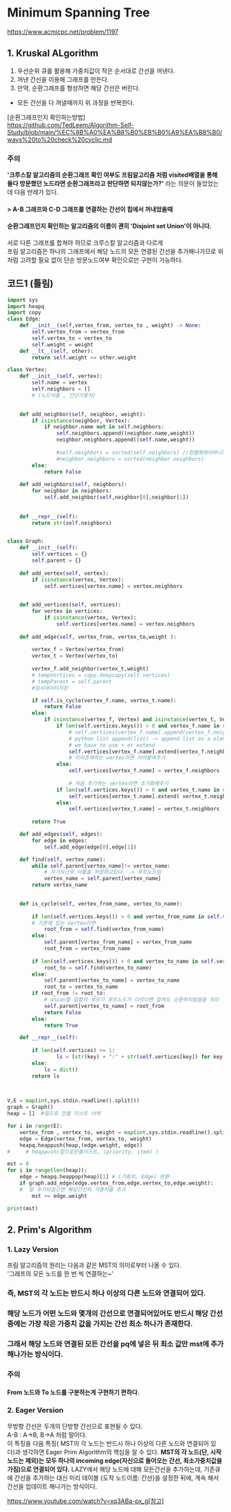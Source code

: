 # Minimum Spanning Tree
https://www.acmicpc.net/problem/1197


## 1. Kruskal ALgorithm
1. 우선순위 큐를 활용해 가중치값이 작은 순서대로 간선을 꺼낸다.
2. 꺼낸 간선을 이용해 그래프를 만든다.
3. 만약, 순환그래프를 형성하면 해당 간선은 버린다.
+ 모든 간선을 다 꺼낼때까지 위 과정을 반복한다. 

[순환그래프인지 확인하는방법]   
https://github.com/TedLeem/Algorithm-Self-Study/blob/main/%EC%8B%A0%EA%B8%B0%EB%B0%A9%EA%B8%B0/ways%20to%20check%20cyclic.md

### 주의
__'크루스칼 알고리즘의 순환그래프 확인 여부도 프림알고리즘 처럼 visited배열을 통해 둘다 방문했던 노드라면 순환그래프라고 판단하면 되지않는가?'__  라는 의문이 들었었는데 다음 반례가 있다.
#### > A-B 그래프와 C-D 그래프를 연결하는 간선이 힙에서 꺼내었을때
#### 순환그래프인지 확인하는 알고리즘의 이름이 괜히 'Disjoint set Union'이 아니다. 
서로 다른 그래프를 합쳐야 하므로 크루스칼 알고리즘과 다르게  
프림 알고리즘은 하나의 그래프에서 해당 노드의 모든 연결된 간선을 추가해나가므로 위처럼 고려할 필요 없이 단순 방문노드여부 확인으로만 구현이 가능하다.

## 코드1 (틀림)
```python
import sys
import heapq
import copy
class Edge:
    def __init__(self,vertex_from, vertex_to , weight) -> None:
        self.vertex_from = vertex_from
        self.vertex_to = vertex_to
        self.weight = weight
    def __lt__(self, other):
        return self.weight <= other.weight

class Vertex:
    def __init__(self, vertex):
        self.name = vertex
        self.neighbors = []
        # (노드이름 , 간선가중치)
        

    def add_neighbor(self, neighbor, weight):
        if isinstance(neighbor, Vertex):
            if neighbor.name not in self.neighbors:
                self.neighbors.append((neighbor.name,weight))
                neighbor.neighbors.append((self.name,weight))
                
                #self.neighbors = sorted(self.neighbors) //정렬해줘야하나?
                #neighbor.neighbors = sorted(neighbor.neighbors)
        else:
            return False
        
    def add_neighbors(self, neighbors):
        for neighbor in neighbors:
            self.add_neighbor(self,neighbor[0],neighbor[1])
            
        
    def __repr__(self):
        return str(self.neighbors)


class Graph:
    def __init__(self):
        self.vertices = {}
        self.parent = {}
    
    def add_vertex(self, vertex):
        if isinstance(vertex, Vertex):
            self.vertices[vertex.name] = vertex.neighbors

            
    def add_vertices(self, vertices):
        for vertex in vertices:
            if isinstance(vertex, Vertex):
                self.vertices[vertex.name] = vertex.neighbors
            
    def add_edge(self, vertex_from, vertex_to,weight ):
            
        vertex_f = Vertex(vertex_from)
        vertex_t = Vertex(vertex_to)
        
        vertex_f.add_neighbor(vertex_t,weight)
        # tempVertices = copy.deepcopy(self.vertices)
        # tempParent = self.parent
        #임시데이터저장

        if self.is_cycle(vertex_f.name, vertex_t.name):
            return False
        else:
            if isinstance(vertex_f, Vertex) and isinstance(vertex_t, Vertex):
                if len(self.vertices.keys()) > 0 and vertex_f.name in self.vertices.keys() :
                    # self.vertices[vertex_f.name].append(vertex_f.neighbors)
                    # python list append(list) -> append list as a element in the list
                    # we have to use + or extend 
                    self.vertices[vertex_f.name].extend(vertex_f.neighbors)
                    # 이미존재하는 vertex라면 이어붙여주기 
                else:                
                    self.vertices[vertex_f.name] = vertex_f.neighbors                
                    
                    # 처음 추가하는 vertex라면 초기화해주기
                if len(self.vertices.keys()) > 0 and vertex_t.name in self.vertices.keys() :
                    self.vertices[vertex_t.name].extend( vertex_t.neighbors)
                else:
                    self.vertices[vertex_t.name] = vertex_t.neighbors
                            
        return True

    def add_edges(self, edges):
        for edge in edges:
            self.add_edge(edge[0],edge[1])  

    def find(self, vertex_name):
        while self.parent[vertex_name]!= vertex_name:
            # 자기자신의 이름을 저장하고있다. -> 루트노드임
            vertex_name = self.parent[vertex_name]
        return vertex_name
    

    def is_cycle(self, vertex_from_name, vertex_to_name):
        
        if len(self.vertices.keys()) > 0 and vertex_from_name in self.vertices.keys():
        # 기존에 있는 Vertex라면
            root_from = self.find(vertex_from_name)
        else:
            self.parent[vertex_from_name] = vertex_from_name
            root_from = vertex_from_name
        
        if len(self.vertices.keys()) > 0 and vertex_to_name in self.vertices.keys():        
            root_to = self.find(vertex_to_name)
        else:
            self.parent[vertex_to_name] = vertex_to_name
            root_to = vertex_to_name
        if root_from != root_to:
            # union할 집합의 부모가 루트노드가 다르다면 합쳐도 순환하지않음을 의미
            self.parent[vertex_to_name] = root_from
            return False
        else:
            return True

    def __repr__(self):
         
        if len(self.vertices) >= 1:
                ls = [str(key) + ":" + str(self.vertices[key]) for key in self.vertices.keys()]  
        else:
            ls = dict()
        return ls

    

V,E = map(int,sys.stdin.readline().split())
graph = Graph()
heap = []  #힙으로 만들 리스트 녀썩

for i in range(E):
    vertex_from , vertex_to, weight = map(int,sys.stdin.readline().split())
    edge = Edge(vertex_from, vertex_to, weight)
    heapq.heappush(heap,(edge.weight, edge))  
#     # heappush(힙으로만들리스트, (priority, item) )

mst = 0
for i in range(len(heap)):
    edge = heapq.heappop(heap)[1] # (가중치, Edge) 반환
    if graph.add_edge(edge.vertex_from,edge.vertex_to,edge.weight):
    #  잘 추가되었으면 해당간선의 가중치를 추가 
        mst += edge.weight 

print(mst)
```
## 2. Prim's Algorithm
### 1. Lazy Version
프림 알고리즘의 원리는 다음과 같은 MST의 의미로부터 나올 수 있다.   
'그래프의 모든 노드를 한 번 씩 연결하는~'  
### 즉, MST의 각 노드는 반드시 하나 이상의 다른 노드와 연결되어 있다.
### 해당 노드가 어떤 노드와 몇개의 간선으로 연결되어있어도 반드시 해당 간선중에는 가장 작은 가중치 값을 가지는 간선 최소 하나가 존재한다.
### 그래서 해당 노드와 연결된 모든 간선을 pq에 넣은 뒤 최소 값만 mst에 추가해나가는 방식이다. 

### 주의
#### From 노드와 To 노드를 구분하는게 구현하기 편하다.

### 2. Eager Version
무방향 간선은 두개의 단방향 간선으로 표현될 수 있다.   
A-B : A->B, B->A  처럼 말이다.   
이 특징을 다음 특징( MST의 각 노드는 반드시 하나 이상의 다른 노드와 연결되어 있다)과 생각하면 Eager Prim Algorithm의 핵심을 알 수 있다.
__MST의 각 노드(단, 시작 노드는 제외)는 모두 하나의 incoming edge(자신으로 들어오는 간선, 최소가중치값을 가짐)으로 연결되어 있다.__ 
LAZY에서 해당 노드에 대해 모든간선을 추가하는데, 기존큐에 간선을 추가하는 대신 미리 테이블 {도착 노드이름: 간선}을 설정한 뒤에, 계속 해서 간선을 업데이트 해나가는 방식이다.  

https://www.youtube.com/watch?v=xq3ABa-px_g[참고]




